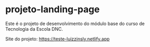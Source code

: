 # projeto-landing-page
Este é o projeto de desenvolvimento do módulo base do curso de Tecnologia da Escola DNC.

Site do projeto: https://teste-luizzinsly.netlify.app

